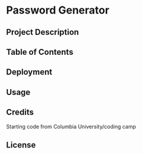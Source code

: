 # Password Generator 

## Project Description

## Table of Contents

## Deployment

## Usage

## Credits
Starting code from Columbia University/coding camp



## License 